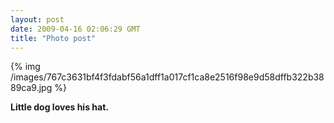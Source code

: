 ```yaml
---
layout: post
date: 2009-04-16 02:06:29 GMT
title: "Photo post"
---
```

{% img /images/767c3631bf4f3fdabf56a1dff1a017cf1ca8e2516f98e9d58dffb322b3889ca9.jpg %}

<b>Little dog loves his hat.</b>